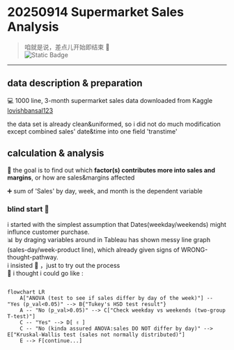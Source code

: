 # 20250914 Supermarket Sales Analysis
> 咱就是说，差点儿开始即结束 🥶 <br>
> ![Static Badge](https://img.shields.io/badge/mood-lost-brightgreen)

---

## data description & preparation 
  💻 1000 line, 3-month supermarket sales data downloaded from Kaggle [lovishbansal123](https://www.kaggle.com/datasets/lovishbansal123/sales-of-a-supermarket) <br>
  
  the data set is already clean&uniformed, so i did not do much modification except combined sales' date&time into one field 'transtime'

## calculation & analysis
  🏁 the goal is to find out which **factor(s) contributes more into sales and margins**, or how are sales&margins affected <br>
  
  ➕ sum of 'Sales' by day, week, and month is the dependent variable

### blind start 🤣
  i started with the simplest assumption that Dates(weekday/weekends) might influnce customer purchase. <br>
  📊 by draging variables around in Tableau has shown messy line graph (sales-day/week-product line), which already given signs of WRONG-thought-pathway. <br>
  i insisted 🤣 ，just to try out the process <br>
  🤡 i thought i could go like : <br>
  
```mermaid

flowchart LR
    A["ANOVA (test to see if sales differ by day of the week)"] -- "Yes (p_val<0.05)" --> B{"Tukey's HSD test result"}
    A -- "No (p_val>0.05)" --> C["Check weekday vs weekends (two-group T-test)"]
    C -- "Yes" --> D[ ✌️ ]
    C -- "No (kinda assured ANOVA:sales DO NOT differ by day)" --> E["Kruskal-Wallis test (sales not normally distributed)"]
    E --> F[continue...]
    
```
